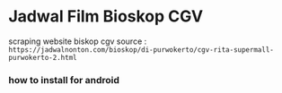 # Jadwal Film Bioskop CGV
 scraping website biskop cgv 
 source :
 ``` https://jadwalnonton.com/bioskop/di-purwokerto/cgv-rita-supermall-purwokerto-2.html ```
 
 ### how to install for android ###
 
 
